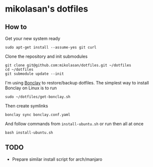 # mikolasan's dotfiles

## How to

Get your new system ready

```
sudo apt-get install --assume-yes git curl
```

Clone the repository and init submodules

```
git clone git@github.com:mikolasan/dotfiles.git ~/dotfiles
cd ~/dotfiles
git submodule update --init
```

I'm using [Bonclay](https://github.com/talal/bonclay) to restore/backup dotfiles.
The simplest way to install Bonclay on Linux is to run

```
sudo ~/dotfiles/get-bonclay.sh
```

Then create symlinks

```
bonclay sync bonclay.conf.yaml
```

And follow commands from `install-ubuntu.sh` or run then all at once

```
bash install-ubuntu.sh
```

## TODO

- Prepare similar install script for arch/manjaro

